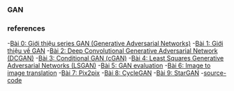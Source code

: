 ### GAN

### references

-[Bài 0: Giới thiệu series GAN (Generative Adversarial Networks)](https://nttuan8.com/gioi-thieu-series-gan-generative-adversarial-networks/)
-[Bài 1: Giới thiệu về GAN](https://nttuan8.com/bai-1-gioi-thieu-ve-gan/)
-[Bài 2: Deep Convolutional Generative Adversarial Network (DCGAN)](https://nttuan8.com/bai-2-deep-convolutional-gan-dcgan/)
-[Bài 3: Conditional GAN (cGAN)](https://nttuan8.com/bai-3-conditional-gan-cgan/)
-[Bài 4: Least Squares Generative Adversarial Networks (LSGAN)]()
-[Bài 5: GAN evaluation](https://nttuan8.com/bai-4-least-squares-generative-adversarial-networks-lsgan/)
-[Bài 6: Image to image translation]()
-[Bài 7: Pix2pix](https://nttuan8.com/bai-6-image-to-image-translation/)
-[Bài 8: CycleGAN](https://nttuan8.com/bai-8-cyclegan/)
-[Bài 9: StarGAN](https://nttuan8.com/bai-9-stargan/)
-[source-code](https://github.com/nttuan8/GAN_Tutorial)
